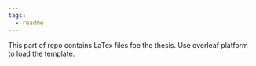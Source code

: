 ```yaml
---
tags:
  - readme
---
```


This part of repo contains LaTex files foe the thesis.
Use overleaf platform to load the template.